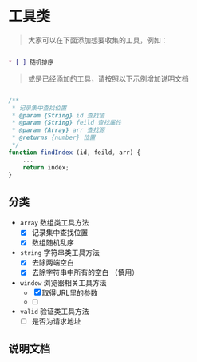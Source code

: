 # 工具类

> 大家可以在下面添加想要收集的工具，例如：

```markdown

* [ ] 随机排序

```


> 或是已经添加的工具，请按照以下示例增加说明文档

```js

/**
 * 记录集中查找位置
 * @param {String} id 查找值
 * @param {String} feild 查找属性
 * @param {Array} arr 查找源
 * @returns {number} 位置
 */
function findIndex (id, feild, arr) {
    ...
    return index;
}


```


## 分类

* `array` 数组类工具方法
  * [x] 记录集中查找位置
  * [x] 数组随机乱序

* `string` 字符串类工具方法
  * [x] 去除两端空白
  * [x] 去除字符串中所有的空白 （慎用）

* `window` 浏览器相关工具方法
  * [x] 取得URL里的参数
  * [ ]

* `valid` 验证类工具方法
  * [ ] 是否为请求地址

## 说明文档
